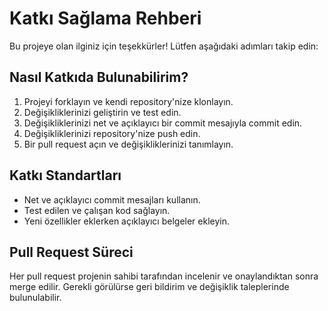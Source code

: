# Katkı Sağlama Rehberi

Bu projeye olan ilginiz için teşekkürler! Lütfen aşağıdaki adımları takip edin:

## Nasıl Katkıda Bulunabilirim?

1. Projeyi forklayın ve kendi repository'nize klonlayın.
2. Değişikliklerinizi geliştirin ve test edin.
3. Değişikliklerinizi net ve açıklayıcı bir commit mesajıyla commit edin.
4. Değişikliklerinizi repository'nize push edin.
5. Bir pull request açın ve değişikliklerinizi tanımlayın.

## Katkı Standartları

- Net ve açıklayıcı commit mesajları kullanın.
- Test edilen ve çalışan kod sağlayın.
- Yeni özellikler eklerken açıklayıcı belgeler ekleyin.

## Pull Request Süreci

Her pull request projenin sahibi tarafından incelenir ve onaylandıktan sonra merge edilir. Gerekli görülürse geri bildirim ve değişiklik taleplerinde bulunulabilir.
